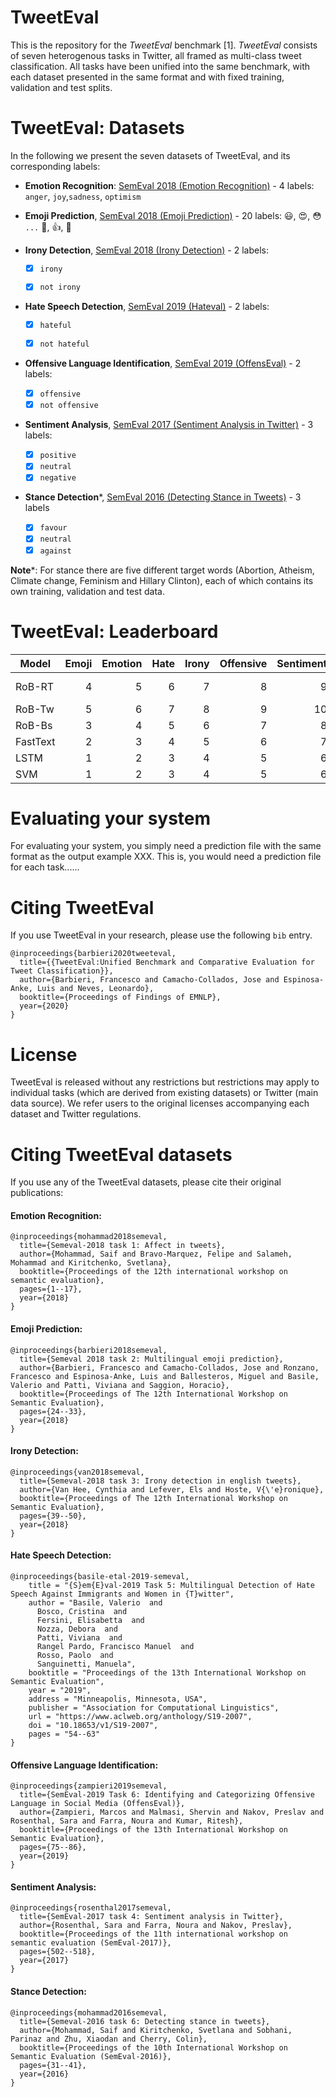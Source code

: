# TweetEval
This is the repository for the _TweetEval_ benchmark [1]. _TweetEval_ consists of seven heterogenous tasks in Twitter, all framed as multi-class tweet classification. All tasks have been unified into the same benchmark, with each dataset presented in the same format and with fixed training, validation and test splits.

# TweetEval: Datasets

In the following we present the seven datasets of TweetEval, and its corresponding labels:

- **Emotion Recognition**: [SemEval 2018 (Emotion Recognition)](https://www.aclweb.org/anthology/S18-1001/) - 4 labels: `anger`, `joy`,`sadness`, `optimism`

- **Emoji Prediction**, [SemEval 2018 (Emoji Prediction)](https://www.aclweb.org/anthology/S18-1003.pdf) - 20 labels: :smiley:, :heart_eyes:, :flushed: `...` :pray:, :+1:, :evergreen_tree:

- **Irony Detection**, [SemEval 2018 (Irony Detection)](https://www.aclweb.org/anthology/S18-1005.pdf) - 2 labels:
  - [x] `irony`
  - [x] `not irony`
  

- **Hate Speech Detection**, [SemEval 2019 (Hateval)](https://www.aclweb.org/anthology/S19-2007.pdf) - 2 labels:
  - [x] `hateful`
  - [x] `not hateful`
  

- **Offensive Language Identification**, [SemEval 2019 (OffensEval)](https://www.aclweb.org/anthology/S19-2010/) - 2 labels:
  - [x] `offensive`
  - [x] `not offensive`

- **Sentiment Analysis**, [SemEval 2017 (Sentiment Analysis in Twitter)](https://www.aclweb.org/anthology/S17-2088/) - 3 labels:
  - [x] `positive`
  - [x] `neutral`
  - [x] `negative`

- **Stance Detection***, [SemEval 2016 (Detecting Stance in Tweets)](https://www.aclweb.org/anthology/S16-1003/) - 3 labels
  - [x] `favour`
  - [x] `neutral`
  - [x] `against`

**Note***: For stance there are five different target words (Abortion, Atheism, Climate change, Feminism and Hillary Clinton), each of which contains its own training, validation and test data.

# TweetEval: Leaderboard

| Model | Emoji | Emotion | Hate | Irony | Offensive | Sentiment | Stance | ALL | Reference |
|----------|------:|--------:|-----:|------:|----------:|----------:|-------:|----:|---------|
| RoB-RT   | 4     | 5       | 6    | 7     | 8         | 9         | 10     | 11  | Barbieri et al. (2020) |
| RoB-Tw   | 5     | 6       | 7    | 8     | 9         | 10        | 11     | 12  | - |
| RoB-Bs   | 3     | 4       | 5    | 6     | 7         | 8         | 9      | 10  | - |
| FastText | 2     | 3       | 4    | 5     | 6         | 7         | 8      | 9   | - |
| LSTM      | 1     | 2       | 3    | 4     | 5         | 6         | 7      | 8   | - |
| SVM      | 1     | 2       | 3    | 4     | 5         | 6         | 7      | 8   | - |



# Evaluating your system

For evaluating your system, you simply need a prediction file with the same format as the output example XXX. This is, you would need a prediction file for each task......

# Citing TweetEval

If you use TweetEval in your research, please use the following `bib` entry.

```
@inproceedings{barbieri2020tweeteval,
  title={{TweetEval:Unified Benchmark and Comparative Evaluation for Tweet Classification}},
  author={Barbieri, Francesco and Camacho-Collados, Jose and Espinosa-Anke, Luis and Neves, Leonardo},
  booktitle={Proceedings of Findings of EMNLP},
  year={2020}
}
```
# License

TweetEval is released without any restrictions but restrictions may apply to individual tasks (which are derived from existing datasets) or Twitter (main data source). We refer users to the original licenses accompanying each dataset and Twitter regulations.


# Citing TweetEval datasets

If you use any of the TweetEval datasets, please cite their original publications:

#### Emotion Recognition:
```
@inproceedings{mohammad2018semeval,
  title={Semeval-2018 task 1: Affect in tweets},
  author={Mohammad, Saif and Bravo-Marquez, Felipe and Salameh, Mohammad and Kiritchenko, Svetlana},
  booktitle={Proceedings of the 12th international workshop on semantic evaluation},
  pages={1--17},
  year={2018}
}

```
#### Emoji Prediction:
```
@inproceedings{barbieri2018semeval,
  title={Semeval 2018 task 2: Multilingual emoji prediction},
  author={Barbieri, Francesco and Camacho-Collados, Jose and Ronzano, Francesco and Espinosa-Anke, Luis and Ballesteros, Miguel and Basile, Valerio and Patti, Viviana and Saggion, Horacio},
  booktitle={Proceedings of The 12th International Workshop on Semantic Evaluation},
  pages={24--33},
  year={2018}
}
```

#### Irony Detection:
```
@inproceedings{van2018semeval,
  title={Semeval-2018 task 3: Irony detection in english tweets},
  author={Van Hee, Cynthia and Lefever, Els and Hoste, V{\'e}ronique},
  booktitle={Proceedings of The 12th International Workshop on Semantic Evaluation},
  pages={39--50},
  year={2018}
}
```

#### Hate Speech Detection:
```
@inproceedings{basile-etal-2019-semeval,
    title = "{S}em{E}val-2019 Task 5: Multilingual Detection of Hate Speech Against Immigrants and Women in {T}witter",
    author = "Basile, Valerio  and
      Bosco, Cristina  and
      Fersini, Elisabetta  and
      Nozza, Debora  and
      Patti, Viviana  and
      Rangel Pardo, Francisco Manuel  and
      Rosso, Paolo  and
      Sanguinetti, Manuela",
    booktitle = "Proceedings of the 13th International Workshop on Semantic Evaluation",
    year = "2019",
    address = "Minneapolis, Minnesota, USA",
    publisher = "Association for Computational Linguistics",
    url = "https://www.aclweb.org/anthology/S19-2007",
    doi = "10.18653/v1/S19-2007",
    pages = "54--63"
}
```
#### Offensive Language Identification:
```
@inproceedings{zampieri2019semeval,
  title={SemEval-2019 Task 6: Identifying and Categorizing Offensive Language in Social Media (OffensEval)},
  author={Zampieri, Marcos and Malmasi, Shervin and Nakov, Preslav and Rosenthal, Sara and Farra, Noura and Kumar, Ritesh},
  booktitle={Proceedings of the 13th International Workshop on Semantic Evaluation},
  pages={75--86},
  year={2019}
}
```

#### Sentiment Analysis:
```
@inproceedings{rosenthal2017semeval,
  title={SemEval-2017 task 4: Sentiment analysis in Twitter},
  author={Rosenthal, Sara and Farra, Noura and Nakov, Preslav},
  booktitle={Proceedings of the 11th international workshop on semantic evaluation (SemEval-2017)},
  pages={502--518},
  year={2017}
}
```

#### Stance Detection:
```
@inproceedings{mohammad2016semeval,
  title={Semeval-2016 task 6: Detecting stance in tweets},
  author={Mohammad, Saif and Kiritchenko, Svetlana and Sobhani, Parinaz and Zhu, Xiaodan and Cherry, Colin},
  booktitle={Proceedings of the 10th International Workshop on Semantic Evaluation (SemEval-2016)},
  pages={31--41},
  year={2016}
}
```
